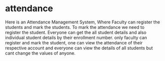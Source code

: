 # attendance

Here is an Attendance Management System, Where Faculty can register the students and mark the students.
To mark the attendance we need to register the student.
Everyone can get the all student details and also individual student details by their enrollment number.
only faculty can register and mark the student, one can view the attendance of their respective account and everyone can view the details of all students but cant change the values of anyone.

